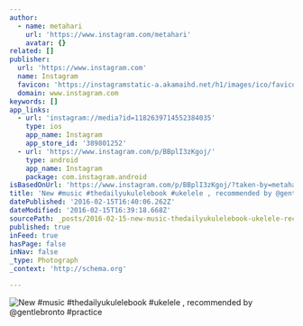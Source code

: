 ```yaml
---
author:
  - name: metahari
    url: 'https://www.instagram.com/metahari'
    avatar: {}
related: []
publisher:
  url: 'https://www.instagram.com'
  name: Instagram
  favicon: 'https://instagramstatic-a.akamaihd.net/h1/images/ico/favicon.ico/7cdab0872b15.ico'
  domain: www.instagram.com
keywords: []
app_links:
  - url: 'instagram://media?id=1182639714552384035'
    type: ios
    app_name: Instagram
    app_store_id: '389801252'
  - url: 'https://www.instagram.com/p/BBplI3zKgoj/'
    type: android
    app_name: Instagram
    package: com.instagram.android
isBasedOnUrl: 'https://www.instagram.com/p/BBplI3zKgoj/?taken-by=metahari'
title: 'New #music #thedailyukulelebook #ukelele , recommended by @gentlebronto #practice'
datePublished: '2016-02-15T16:40:06.262Z'
dateModified: '2016-02-15T16:39:18.668Z'
sourcePath: _posts/2016-02-15-new-music-thedailyukulelebook-ukelele-recommended-by-g.md
published: true
inFeed: true
hasPage: false
inNav: false
_type: Photograph
_context: 'http://schema.org'

---
```

![New &num;music &num;thedailyukulelebook &num;ukelele &comma; recommended by &commat;gentlebronto &num;practice](https://scontent.cdninstagram.com/t51.2885-15/s640x640/sh0.08/e35/916020_1661057910814354_2032895750_n.jpg?ig_cache_key=MTE4MjYzOTcxNDU1MjM4NDAzNQ%3D%3D.2)